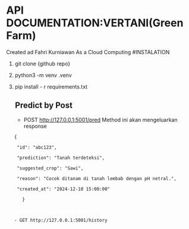 # API DOCUMENTATION:VERTANI(Green Farm)
Created ad Fahri Kurniawan As a Cloud Computing
#INSTALATION
1. git clone  {github repo}
2. python3 -m venv .venv
3. pip install - r requirements.txt

   ## Predict by Post
   - POST http://127.0.0.1:5001/pred
     Method ini akan mengeluarkan response
```
   {

    "id": "abc123",

    "prediction": "Tanah terdeteksi",

    "suggested_crop": "Sawi",

    "reason": "Cocok ditanam di tanah lembab dengan pH netral.",

    "created_at": "2024-12-10 15:00:00"

      }



   - GET http://127.0.0.1:5001/history
